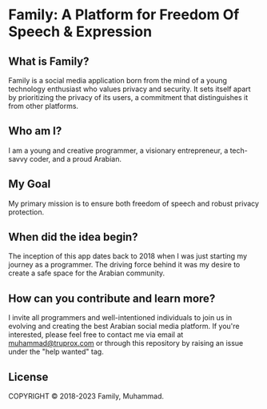 # Family: A Platform for Freedom Of Speech & Expression

## What is Family?

Family is a social media application born from the mind of a young technology enthusiast who values privacy and security. It sets itself apart by prioritizing the privacy of its users, a commitment that distinguishes it from other platforms.

## Who am I?

I am a young and creative programmer, a visionary entrepreneur, a tech-savvy coder, and a proud Arabian.

## My Goal

My primary mission is to ensure both freedom of speech and robust privacy protection.

## When did the idea begin?

The inception of this app dates back to 2018 when I was just starting my journey as a programmer. The driving force behind it was my desire to create a safe space for the Arabian community.

## How can you contribute and learn more?

I invite all programmers and well-intentioned individuals to join us in evolving and creating the best Arabian social media platform. If you're interested, please feel free to contact me via email at muhammad@truprox.com or through this repository by raising an issue under the "help wanted" tag.

## License

COPYRIGHT © 2018-2023 Family, Muhammad.

